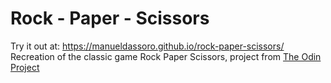 # Rock - Paper - Scissors
Try it out at: https://manueldassoro.github.io/rock-paper-scissors/                             
Recreation of the classic game Rock Paper Scissors, project from [The Odin Project](https://www.theodinproject.com/lessons/foundations-rock-paper-scissors)